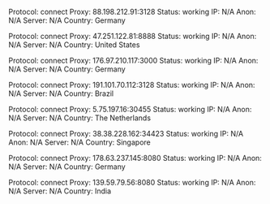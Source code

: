 Protocol: connect
Proxy: 88.198.212.91:3128
Status: working
IP: N/A
Anon: N/A
Server: N/A
Country: Germany

Protocol: connect
Proxy: 47.251.122.81:8888
Status: working
IP: N/A
Anon: N/A
Server: N/A
Country: United States

Protocol: connect
Proxy: 176.97.210.117:3000
Status: working
IP: N/A
Anon: N/A
Server: N/A
Country: Germany

Protocol: connect
Proxy: 191.101.70.112:3128
Status: working
IP: N/A
Anon: N/A
Server: N/A
Country: Brazil

Protocol: connect
Proxy: 5.75.197.16:30455
Status: working
IP: N/A
Anon: N/A
Server: N/A
Country: The Netherlands

Protocol: connect
Proxy: 38.38.228.162:34423
Status: working
IP: N/A
Anon: N/A
Server: N/A
Country: Singapore

Protocol: connect
Proxy: 178.63.237.145:8080
Status: working
IP: N/A
Anon: N/A
Server: N/A
Country: Germany

Protocol: connect
Proxy: 139.59.79.56:8080
Status: working
IP: N/A
Anon: N/A
Server: N/A
Country: India


